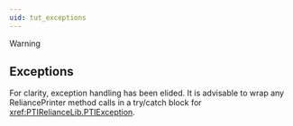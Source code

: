 ```yaml
---
uid: tut_exceptions
---
```


> [!Warning]
> ## Exceptions
> For clarity, exception handling has been elided. It is advisable to wrap any ReliancePrinter 
> method calls in a try/catch block for <xref:PTIRelianceLib.PTIException>.